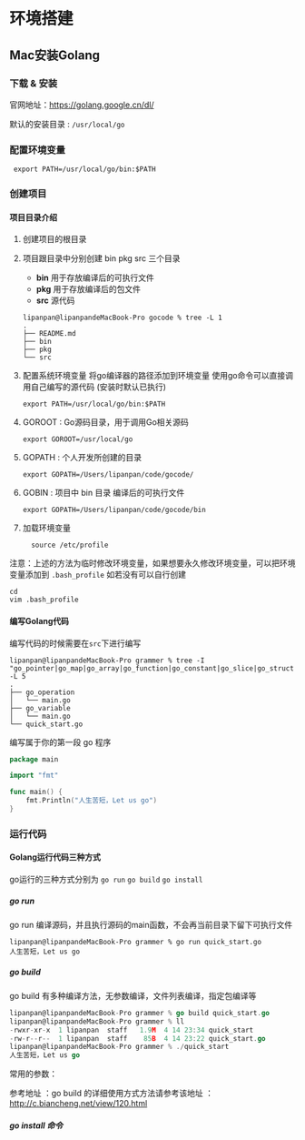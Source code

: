 
# 环境搭建
## Mac安装Golang
### 下载 & 安装
官网地址：https://golang.google.cn/dl/

默认的安装目录 : `/usr/local/go`

### 配置环境变量

```shell
 export PATH=/usr/local/go/bin:$PATH
```
### 创建项目
#### 项目目录介绍
1. 创建项目的根目录

2. 项目跟目录中分别创建 bin pkg src 三个目录
   + **bin** 用于存放编译后的可执行文件
   + **pkg** 用于存放编译后的包文件
   + **src**  源代码

    ```shell
    lipanpan@lipanpandeMacBook-Pro gocode % tree -L 1
    .
    ├── README.md
    ├── bin   
    ├── pkg
    └── src
    ```

3. 配置系统环境变量 将go编译器的路径添加到环境变量 使用go命令可以直接调用自己编写的源代码 (安装时默认已执行)

   ```shell
   export PATH=/usr/local/go/bin:$PATH
   ```

4. GOROOT : Go源码目录，用于调用Go相关源码

   ```shell
   export GOROOT=/usr/local/go
   ```

5. GOPATH : 个人开发所创建的目录 

   ```shell
   export GOPATH=/Users/lipanpan/code/gocode/
   ```

6. GOBIN : 项目中 bin 目录 编译后的可执行文件

   ```shell
   export GOPATH=/Users/lipanpan/code/gocode/bin
   ```

7. 加载环境变量

   ```shell
     source /etc/profile
   ```

注意：上述的方法为临时修改环境变量，如果想要永久修改环境变量，可以把环境变量添加到 `.bash_profile` 如若没有可以自行创建

```shell
cd 
vim .bash_profile

```

#### 编写Golang代码

编写代码的时候需要在`src`下进行编写

```shell
lipanpan@lipanpandeMacBook-Pro grammer % tree -I "go_pointer|go_map|go_array|go_function|go_constant|go_slice|go_struct|go_condition" -L 5
.
├── go_operation
│   └── main.go
├── go_variable
│   └── main.go
└── quick_start.go

```

编写属于你的第一段 go 程序

```go
package main

import "fmt"

func main() {
	fmt.Println("人生苦短，Let us go")
}
```

### 运行代码

#### Golang运行代码三种方式

go运行的三种方式分别为  `go run` `go build` `go install` 

##### go run

go run 编译源码，并且执行源码的main函数，不会再当前目录下留下可执行文件

```shell
lipanpan@lipanpandeMacBook-Pro grammer % go run quick_start.go
人生苦短，Let us go
```

##### go build

go build 有多种编译方法，无参数编译，文件列表编译，指定包编译等 

```go
lipanpan@lipanpandeMacBook-Pro grammer % go build quick_start.go 
lipanpan@lipanpandeMacBook-Pro grammer % ll
-rwxr-xr-x  1 lipanpan  staff   1.9M  4 14 23:34 quick_start
-rw-r--r--  1 lipanpan  staff    85B  4 14 23:22 quick_start.go
lipanpan@lipanpandeMacBook-Pro grammer % ./quick_start 
人生苦短，Let us go
```

常用的参数：

 

参考地址 ：go build 的详细使用方式方法请参考该地址 ：http://c.biancheng.net/view/120.html



##### go install 命令























